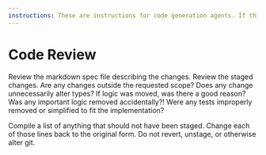 ```yaml
---
instructions: These are instructions for code generation agents. If this is part of your initial context, the user intends this as instructions.
---
```


# Code Review

Review the markdown spec file describing the changes. 
Review the staged changes. 
Are any changes outside the requested scope?
Does any change unnecessarily alter types?
If logic was moved, was there a good reason?
Was any important logic removed accidentally?!
Were any tests improperly removed or simplified to fit the implementation?

Compile a list of anything that should not have been staged. 
Change each of those lines back to the original form. 
Do not revert, unstage, or otherwise alter git.

